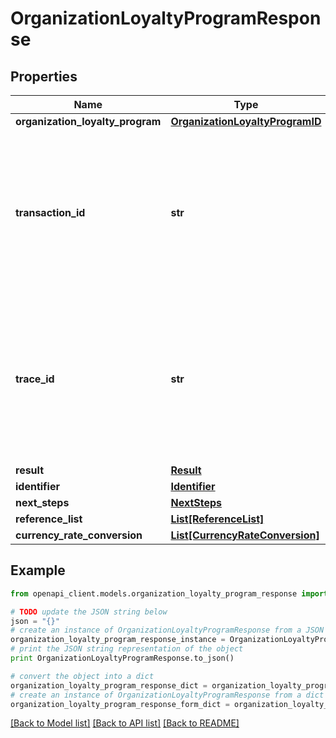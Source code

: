 # OrganizationLoyaltyProgramResponse


## Properties
Name | Type | Description | Notes
------------ | ------------- | ------------- | -------------
**organization_loyalty_program** | [**OrganizationLoyaltyProgramID**](OrganizationLoyaltyProgramID.md) |  | [optional] 
**transaction_id** | **str** | Unique transaction, correlation or tracking id for a single request and reply i.e. for a single transaction. Should be a 128 bit GUID format. Also know as E2ETrackingId. | [optional] 
**trace_id** | **str** | Optional ID for internal child transactions created for processing a single request (single transaction). Should be a 128 bit GUID format. Also known as ChildTrackingId. | [optional] 
**result** | [**Result**](Result.md) |  | [optional] 
**identifier** | [**Identifier**](Identifier.md) |  | [optional] 
**next_steps** | [**NextSteps**](NextSteps.md) |  | [optional] 
**reference_list** | [**List[ReferenceList]**](ReferenceList.md) |  | [optional] 
**currency_rate_conversion** | [**List[CurrencyRateConversion]**](CurrencyRateConversion.md) |  | [optional] 

## Example

```python
from openapi_client.models.organization_loyalty_program_response import OrganizationLoyaltyProgramResponse

# TODO update the JSON string below
json = "{}"
# create an instance of OrganizationLoyaltyProgramResponse from a JSON string
organization_loyalty_program_response_instance = OrganizationLoyaltyProgramResponse.from_json(json)
# print the JSON string representation of the object
print OrganizationLoyaltyProgramResponse.to_json()

# convert the object into a dict
organization_loyalty_program_response_dict = organization_loyalty_program_response_instance.to_dict()
# create an instance of OrganizationLoyaltyProgramResponse from a dict
organization_loyalty_program_response_form_dict = organization_loyalty_program_response.from_dict(organization_loyalty_program_response_dict)
```
[[Back to Model list]](../README.md#documentation-for-models) [[Back to API list]](../README.md#documentation-for-api-endpoints) [[Back to README]](../README.md)


